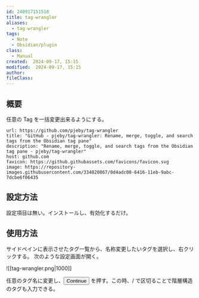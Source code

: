 ```yaml
---
id: 240917151518
title: tag-wrangler
aliases:
  - tag-wrangler
tags:
  - Note
  - Obsidian/plugin
class:
  - Manual
created:  2024-09-17, 15:15
modified:  2024-09-17, 15:15
author: 
fileClass:
---
```

## 概要
任意の Tag を一括変更出来るようにする。

```cardlink
url: https://github.com/pjeby/tag-wrangler
title: "GitHub - pjeby/tag-wrangler: Rename, merge, toggle, and search tags from the Obsidian tag pane"
description: "Rename, merge, toggle, and search tags from the Obsidian tag pane - pjeby/tag-wrangler"
host: github.com
favicon: https://github.githubassets.com/favicons/favicon.svg
image: https://repository-images.githubusercontent.com/334820867/0d4adc00-6416-11eb-9abc-7dcbe6f06435
```

## 設定方法
設定項目は無い。インストールし、有効化するだけ。

## 使用方法
サイドペインに表示させたタグ一覧から、名称変更したいタグを選択し、右クリックする。
次のような設定画面が開く。

![[tag-wrangler.png|1000]]

任意のタグ名に変更し、<button>Continue</button> を押す。この時、/ で区切ることで階層構造のタグも入力できる。

